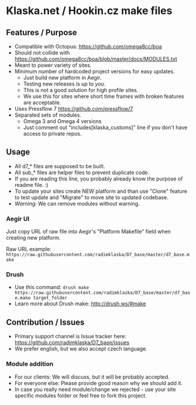 # Klaska.net / Hookin.cz make files

## Features / Purpose

* Compatible with Octopus: https://github.com/omega8cc/boa
* Should not collide with https://github.com/omega8cc/boa/blob/master/docs/MODULES.txt
* Meant to power variety of sites.
* Minimum number of hardcoded project versions for easy updates.
  * Just build new platform in Aegir.
  * Testing new releases is up to *you*.
  * This is not a good solution for high profile sites.
  * We use this for sites where short time frames with broken features are acceptable.
* Uses Pressflow 7 https://github.com/pressflow/7
* Separated sets of modules.
  * Omega 3 and Omega 4 versions
  * Just comment out "includes[klaska_customs]" line if you don't have access to private repos.

## Usage

* All d7_* files are supposed to be built.
* All sub_* files are helper files to prevent duplicate code.
* If you are reading this line, you probably already know the purpose of readme file. :)
* To update your sites create NEW platform and than use "Clone" feature to test update and "Migrate" to move site to updated codebase.
* *Warning:* We can remove modules without warning.

### Aegir UI

Just copy URL of raw file into Aegir's "Platform Makefile" field when creating new platform.

Raw URL example: `https://raw.githubusercontent.com/radimklaska/D7_base/master/d7_base.make`

### Drush

* Use this command: `drush make https://raw.githubusercontent.com/radimklaska/D7_base/master/d7_base.make target_folder`
* Learn more about Drush make: http://drush.ws/#make

## Contribution / Issues

* Primary support channel is Issue tracker here: https://github.com/radimklaska/D7_base/issues
* We prefer english, but we also accept czech language.

### Module addition

* For our clients: We will discuss, but it will be probably accepted.
* For everyone else: Please provide good reason why we should add it.
* In case you really need module/change we rejected - use your site specific modules folder or feel free to fork this project.